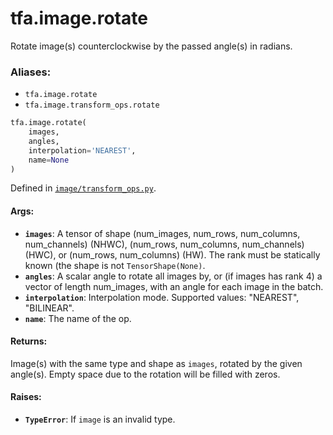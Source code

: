 <div itemscope itemtype="http://developers.google.com/ReferenceObject">
<meta itemprop="name" content="tfa.image.rotate" />
<meta itemprop="path" content="Stable" />
</div>

# tfa.image.rotate

Rotate image(s) counterclockwise by the passed angle(s) in radians.

### Aliases:

* `tfa.image.rotate`
* `tfa.image.transform_ops.rotate`

``` python
tfa.image.rotate(
    images,
    angles,
    interpolation='NEAREST',
    name=None
)
```



Defined in [`image/transform_ops.py`](https://github.com/tensorflow/addons/tree/0.4-release/tensorflow_addons/image/transform_ops.py).

<!-- Placeholder for "Used in" -->


#### Args:


* <b>`images`</b>: A tensor of shape
  (num_images, num_rows, num_columns, num_channels)
  (NHWC), (num_rows, num_columns, num_channels) (HWC), or
  (num_rows, num_columns) (HW). The rank must be statically known (the
  shape is not `TensorShape(None)`.
* <b>`angles`</b>: A scalar angle to rotate all images by, or (if images has rank 4)
  a vector of length num_images, with an angle for each image in the
  batch.
* <b>`interpolation`</b>: Interpolation mode. Supported values: "NEAREST",
  "BILINEAR".
* <b>`name`</b>: The name of the op.


#### Returns:

Image(s) with the same type and shape as `images`, rotated by the given
angle(s). Empty space due to the rotation will be filled with zeros.



#### Raises:


* <b>`TypeError`</b>: If `image` is an invalid type.